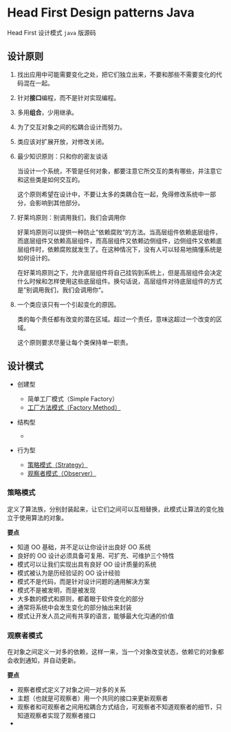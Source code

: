 # Head First Design patterns Java

Head First 设计模式 `java` 版源码

## 设计原则

1. 找出应用中可能需要变化之处，把它们独立出来，不要和那些不需要变化的代码混在一起。

2. 针对**接口**编程，而不是针对实现编程。

3. 多用**组合**，少用继承。

4. 为了交互对象之间的松耦合设计而努力。

5. 类应该对扩展开放，对修改关闭。

6. 最少知识原则：只和你的密友谈话

   当设计一个系统，不管是任何对象，都要注意它所交互的类有哪些，并注意它和这些类是如何交互的。

   这个原则希望在设计中，不要让太多的类耦合在一起，免得修改系统中一部分，会影响到其他部分。

7. 好莱坞原则：别调用我们，我们会调用你

   好莱坞原则可以提供一种防止”依赖腐败“的方法。当高层组件依赖底层组件，而底层组件又依赖高层组件，而高层组件又依赖边侧组件，边侧组件又依赖底层组件时，依赖腐败就发生了。在这种情况下，没有人可以轻易地搞懂系统是如何设计的。

   在好莱坞原则之下，允许底层组件将自己挂钩到系统上，但是高层组件会决定什么时候和怎样使用这些底层组件。换句话说，高层组件对待底层组件的方式是”别调用我们，我们会调用你“。

8. 一个类应该只有一个引起变化的原因。

   类的每个责任都有改变的潜在区域。超过一个责任，意味这超过一个改变的区域。

   这个原则要求尽量让每个类保持单一职责。

## 设计模式

- 创建型

    - 简单工厂模式（Simple Factory）
    - [工厂方法模式（Factory Method）](#factory-method)


- 结构型

    -


- 行为型

    - [策略模式（Strategy）](#strategy)
    - [观察者模式（Observer）](#observer)

<h3 id="strategy"> 策略模式</h3>

定义了算法族，分别封装起来，让它们之间可以互相替换，此模式让算法的变化独立于使用算法的对象。

**要点**

- 知道 OO 基础，并不足以让你设计出良好 OO 系统
- 良好的 OO 设计必须具备可复用、可扩充、可维护三个特性
- 模式可以让我们实现出具有良好 OO 设计质量的系统
- 模式被认为是历经验证的 OO 设计经验
- 模式不是代码，而是针对设计问题的通用解决方案
- 模式不是被发明，而是被发现
- 大多数的模式和原则，都着眼于软件变化的部分
- 通常将系统中会发生变化的部分抽出来封装
- 模式让开发人员之间有共享的语言，能够最大化沟通的价值

<h3 id="observer">观察者模式</h3>

在对象之间定义一对多的依赖，这样一来，当一个对象改变状态，依赖它的对象都会收到通知，并自动更新。

**要点**

- 观察者模式定义了对象之间一对多的关系
- 主题（也就是可观察者）用一个共同的接口来更新观察者
- 观察者和可观察者之间用松耦合方式结合，可观察者不知道观察者的细节，只知道观察者实现了观察者接口
- 